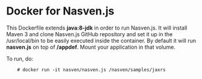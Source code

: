 # Docker for Nasven.js
This Dockerfile extends **java:8-jdk** in order to run Nasven.js. It will install Maven 3 and clone Nasven.js GitHub repository and set it up in the /usr/local/bin to be easily executed inside the container. By default it will run **nasven.js** on top of **/appdef**. Mount your application in that volume.

To run, do: 

        # docker run -it nasven/nasven.js /nasven/samples/jaxrs
